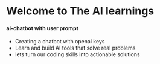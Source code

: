 # Welcome to The AI learnings

#### ai-chatbot with user prompt 

* Creating a chatbot with openai keys
* Learn and build AI tools that solve real problems
* lets turn our coding skills into actionable solutions